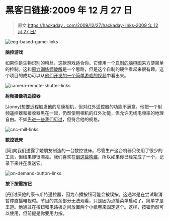 # 黑客日链接:2009 年 12 月 27 日

> 原文:[https://hackaday . com/2009/12/27/hackaday-links-2009 年 12 月 27 日/](https://hackaday.com/2009/12/27/hackaday-links-december-27-2009/)

![](../Images/e2a7da7d868e1dadcc7bdc6c43c7aeb5.png "eeg-based-game-links")

**脑控游戏**

如果你是生物识别的粉丝，这款游戏适合你。它使用一个[自制的脑电图](http://www.mastrogippo.it/eeg/)来方便简单的控制。这和[原力训练师破解](http://hackaday.com/2009/10/21/mind-control-via-serial-port/)是一个思路，但是这个自制的硬件看起来很有趣。这个项目的成功可以从[他们开发的一个简单游戏的视频](http://vimeo.com/7943864)中看出来。

![](../Images/56d85cd610ffec68bf503d3010e3ee86.png "camera-remote-shutter-links")

**射频摄像机遥控器**

[Jonny]想要远程触发他的尼康相机，但对红外遥控器的功能不满意。他把一个射频遥控器和接收器黑在一起，仍然使用相机的红外功能，但允许无线电频率的地理自由。不如[先进一些我们见过](http://hackaday.com/2009/10/13/a-different-breed-of-camera-controllers/)，但符合他的规格。

![](../Images/961a99b4a34238ed40e1f21088113886.png "cnc-mill-links")

**数控铣床**

[简]向我们透露了她朋友制造的一台数控铣床。尽管生产这台机器只使用了很少的工具，但结果却很漂亮。我们喜欢在[倒这些构建](http://hackaday.com/2009/11/23/cnc-circuit-board-fabrication/)，所以如果你已经完成了一个，记录下来并[在](http://hackaday.com/contact-hack-a-day/)发送它。

![](../Images/9006f3d42e53b3802a22d2517e0e58f0.png "on-demand-button-links")

**按下按需按钮**

[丹]讨厌他的康卡斯特遥控器，因为点播按钮可能会被误按。这通常是在尝试取消暂停直播电视时。节目的其余部分无法观看，只是因为点播菜单启动了。简单才是王道。他通过在按钮和电路板之间放置两个小纸卷来固定这个。这样，按钮仍然可以使用，但前提是你要用力按。